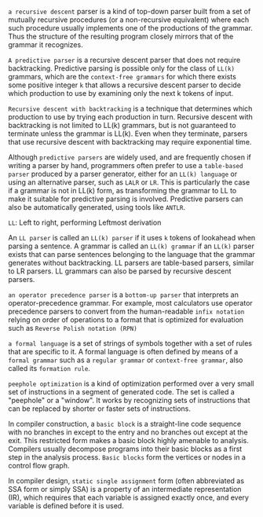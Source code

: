 `a recursive descent` parser is a kind of top-down parser built from a set of mutually recursive procedures (or a non-recursive equivalent) where each such procedure usually implements one of the productions of the grammar. Thus the structure of the resulting program closely mirrors that of the grammar it recognizes.

`A predictive parser` is a recursive descent parser that does not require backtracking. Predictive parsing is possible only for the class of `LL(k)` grammars, which are the `context-free grammars` for which there exists some positive integer `k` that allows a recursive descent parser to decide which production to use by examining only the next k tokens of input. 

`Recursive descent with backtracking` is a technique that determines which production to use by trying each production in turn. Recursive descent with backtracking is not limited to LL(k) grammars, but is not guaranteed to terminate unless the grammar is LL(k). Even when they terminate, parsers that use recursive descent with backtracking may require exponential time.

Although `predictive parsers` are widely used, and are frequently chosen if writing a parser by hand, programmers often prefer to use a `table-based parser` produced by a parser generator, either for an `LL(k) language` or using an alternative parser, such as `LALR` or `LR`. This is particularly the case if a grammar is not in LL(k) form, as transforming the grammar to LL to make it suitable for predictive parsing is involved. Predictive parsers can also be automatically generated, using tools like `ANTLR`.

`LL`: Left to right, performing Leftmost derivation

An `LL parser` is called an `LL(k) parser` if it uses `k` tokens of lookahead when parsing a sentence. A grammar is called an `LL(k) grammar` if an `LL(k)` parser exists that can parse sentences belonging to the language that the grammar generates without backtracking.
LL parsers are table-based parsers, similar to LR parsers. LL grammars can also be parsed by recursive descent parsers.

`an operator precedence parser` is a `bottom-up parser` that interprets an operator-precedence grammar. For example, most calculators use operator precedence parsers to convert from the human-readable `infix notation` relying on order of operations to a format that is optimized for evaluation such as `Reverse Polish notation (RPN)`

`a formal language` is a set of strings of symbols together with a set of rules that are specific to it. A formal language is often defined by means of a `formal grammar` such as a `regular grammar` or `context-free grammar`, also called its `formation rule`.

`peephole optimization` is a kind of optimization performed over a very small set of instructions in a segment of generated code. The set is called a "peephole" or a "window". It works by recognizing sets of instructions that can be replaced by shorter or faster sets of instructions.

In compiler construction, a `basic block` is a straight-line code sequence with no branches in except to the entry and no branches out except at the exit. This restricted form makes a basic block highly amenable to analysis. Compilers usually decompose programs into their basic blocks as a first step in the analysis process. `Basic blocks` form the vertices or nodes in a control flow graph.

In compiler design, `static single assignment` form (often abbreviated as SSA form or simply SSA) is a property of an intermediate representation (IR), which requires that each variable is assigned exactly once, and every variable is defined before it is used.

